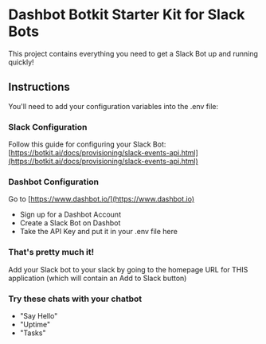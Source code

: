# Dashbot Botkit Starter Kit for Slack Bots

This project contains everything you need to get a Slack Bot up and running quickly!

## Instructions

You'll need to add your configuration variables into the .env file:

### Slack Configuration

Follow this guide for configuring your Slack Bot:
[https://botkit.ai/docs/provisioning/slack-events-api.html](https://botkit.ai/docs/provisioning/slack-events-api.html)

### Dashbot Configuration

Go to [https://www.dashbot.io/](https://www.dashbot.io)

- Sign up for a Dashbot Account
- Create a Slack Bot on Dashbot
- Take the API Key and put it in your .env file here

### That's pretty much it!

Add your Slack bot to your slack by going to the homepage URL for THIS application (which will contain an Add to Slack button)

### Try these chats with your chatbot

- "Say Hello"
- "Uptime"
- "Tasks"
